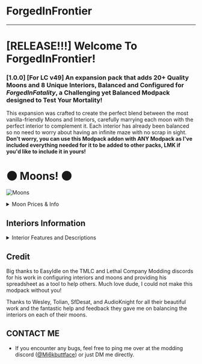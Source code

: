 # ForgedInFrontier
---
# [RELEASE!!!] Welcome To ForgedInFrontier!
### [1.0.0] [For LC v49] An expansion pack that adds **20+ Quality Moons** and **8 Unique Interiors**, Balanced and Configured for ***ForgedInFatality***, a Challenging yet Balanced Modpack designed to __Test Your Mortality!__

This expansion was crafted to create the perfect blend between the most vanilla-friendly Moons and Interiors, carefully marrying each moon with the perfect interior to complement it. 
Each interior has already been balanced so no need to worry about having an infinite maze with no scrap in sight.
**Don't worry, you can use this Modpack addon with ANY Modpack as I've included everything needed for it to be added to other packs, LMK if you'd like to include it in yours!**

# 🌑 Moons! 🌑
![Moons](https://github.com/Mi6kbuttface/ForgedInFrontier/blob/main/ForgedInFrontierMoonsBanner.gif)
<details><summary>Moon Prices & Info</summary>

# __Risk Level: Less Than Lethal__ ⚠️
- **Aquatis** — ▮0 (*sfDesat*)
    - A Tropical Moon, populated with various green islands blooming with life, wildlife is relatively benign; intel shows this could be a storage facility used by pirates. The Company believes this is a fabricated story and advises you not to dig for buried treasure.
- **Junic** — ▮30 (*Magic_Wesley*)
    - A Deadly Jungle Moon, covered in ancient temples and even more ancient rituals. The Company is not liable for any curses you may contract.
# __Risk Level: B__ ⚠️
- **Asteroid-13** — ▮0 (*Magic_Wesley*)
    - A Pitch-Black Asteroid, recorded as a biological weapon test site with high-value research estimated inside.
- **Solace** — ▮0 (*AudioKnight*)
    - A Tranquil Moon, known to house many vacation villas by wealthy quintillionaires, abandoned due to growing hostile fauna.
- **Eve** — ▮110 (*RosiePies*)
    - A Life Suitable Moon, once the center of the Eve Colonization Project, a perfectly suitable host to sustain life, a flourishing colony thrived here until transmitted distress signals were received. Investigate further, and seek survivors.
- **Atlantica** — ▮130 (*Magic_Wesley*)
    - An Oceanic Moon, containing a city in a cursed time paradox that causes it to sink repeatedly. Recover its artifacts with haste.
- **Gloom** — ▮220 (*Magic_Wesley*)
    - A Dark Deep Forest Moon, its looming trees prove to be an untapped resource, but the last company to land here faced nature's authority.
- **Infernis** — ▮280 (*Magic_Wesley*)
    - A Volcanic Moon, erupting with lava rivers, hostile creatures, and valuable crystal materials.
- **Celest** — ▮350 (sfDesat)
    - An Autumn Valley Moon, populated with a lush red forest and foliage, housing a factory still containing valuable material within.
- **Triskelion** — ▮350 (*AudioKnight*)
    - A Gaseous Giant Moon, holding a mining platform to siphon its natural resources. The platforms are unmaintained, structural integrity is questionable; don't slip.
# __Risk Level: A__ ⚠️
- **Gratar** — ▮430 (*Magic_Wesley*)
    - A Mountainous Moon, once known for the largest AI-powered factory in the solar system, may still contain many high-value resources.
- **Desolation** — ▮510 (*Magic_Wesley*)
    - A Deserted Asteroid, seemingly desolate of all life. However, from an orbit view, you can see a red mass pulsating across the surface. Further exploration is not advised.
- **Fission-C** — ▮600 (*Magic_Wesley*)
    - A Radioactive Moon, housing an old toy factory retrofitted as a nuclear power plant, highly radioactive materials and toxic waste remain inside the facility.
- **Polarus** — ▮650 (*Magic_Wesley*)
    - A Frozen Moon, home to the legendary Polar Vaults, has yet to be reclaimed, and its riches and treasures are buried deep.
# __Risk Level: S__ ⚠️
- **Acidir** — ▮580 (*Magic_Wesley*)
    - A Mysterious cursed moon, within an acidic swamp lies an old mansion with remains of something... lies inside.
- **Oldred** — ▮720 (Magic_Wesley)
    - A Slick Shadowy Moon, rich in its abundance of natural crude oil, mining rigs were constructed in hopes of massive profits; however, many horrors deterred most from the devastation this moon can create.
- **Orion** — ▮750 (*sfDesat*)
  - A Dry Desert Moon, housing only one remaining standing building, which appears to be a church-like structure, but scans cannot indicate what lies inside.
- **Etern** — ▮750 (*Magic_Wesley*)
  - A Dune Desert Moon, hides a laboratory rumored to be the birthplace of the Baboon Hawks and more. Great intel lies inside.
# __Risk Level: S+__ ⚠️
- **Auralis** — ▮750 (*AudioKnight*)
    - A Frigid Tundra Moon, one of The Company's rumored testing facilities, disguised as a general goods manufacturing plant, the danger has been reported to be high, with the promise of even higher valuables.
- **Etern** — ▮750 (*Magic_Wesley*)
 - A Dune Desert Moon, hides a laboratory rumored to be the birthplace of the Baboon Hawks and more. Great intel lies inside.
# __Risk Level: SSS+__ ⚠️
- **Cosmocos** — ▮1000 (Magic_Wesley)
    - `?̸͖͎̗̬͎͖͑̂̎͊͛ͅ?̸͈̓̀̍̈̒͌?̷̛̟̭͓̗̇͒̋̊̀̄̓̊͝?̸̗̠̬̩̲͖͕̤̏̈̔̃̽̆̃̌͋͘?̸͕̮͂̓̕ ̷̰̣̰̲̳̙̄̽͠?̶̭̦̜̠͎͚̇͛̏̀̓͋͛?̶̳̗̙͓̜͙̫͉̑͆̃͌̐̄̚͝ ̸̢̞̘̦̭̘̯͈̈̒͋̏͆͆̓̀̋̀?̴͚̼̳̠̞̩̑̒̋̃̌̓͜͝?̵̧͔͖̣̊̈̌͆?̸̟̳̙̊́̈̓̅́?̵̨̡̲͎̗̤͕̊͆͛̈́̀̍̕?̷̥̱̞̭͑̄̽̀͋̚̕͠͝?̴̢̛̙̳̫͔̲̙̬̟̑͆͝?̵̛͕̯̥̽̏̉͑̎̕?̵̺͖̠̠̎̀̂̽̈̈̒`
- **Sector-0** — ▮1750 (*RosiePies*)
    - <mark>[TRAVEL TO THIS MOON IS PROHIBITIED]</mark> | A Company Bioweapon Facility, records are scarce; however, scans indicate there was a mass evacuation caused by a containment breach of several biological weapons. Your Exploration will have *Consequences*.
</details>

## Interiors Information
<details>
<summary>Interior Features and Descriptions</summary>

- **Dungeon** *(scoopy)*
- **Sewer** *(scoopy)*
- **Bunker** *(Major_And_Skiz)*
- **Office** *(Magic_Wesley)*
- **Scarlet Mansion** *(Alice)*
- **Mental Hospital** *(Dantor)*
- **PoolRooms** *(skidz)*
</details>


## Credit
Big thanks to EasyIdle on the TMLC and Lethal Company Modding discords for his work in configuring interiors and moons and providing his spreadsheet as a tool to help others. Much love dude, I could not make this modpack without you! 

Thanks to Wesley, Tolian, SfDesat, and AudioKnight for all their beautiful work and the fantastic help and feedback they gave me on balancing the interiors on each of their moons.

## CONTACT ME
- If you encounter any bugs, feel free to ping me over at the modding discord ([@Mi6kbuttface](https://discord.com/users/753382823557070970)) or just DM me directly.
